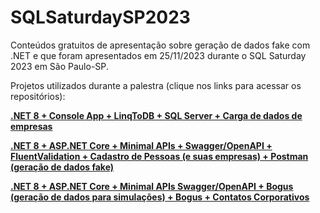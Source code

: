 # SQLSaturdaySP2023
Conteúdos gratuitos de apresentação sobre geração de dados fake com .NET e que foram apresentados em 25/11/2023 durante o SQL Saturday 2023 em São Paulo-SP.

Projetos utilizados durante a palestra (clique nos links para acessar os repositórios):

[**.NET 8 + Console App + LinqToDB + SQL Server + Carga de dados de empresas**](https://github.com/renatogroffe/DotNet8-ConsoleApp-SqlServer-LinqToDB_CargaEmpresas)

[**.NET 8 + ASP.NET Core + Minimal APIs + Swagger/OpenAPI + FluentValidation + Cadastro de Pessoas (e suas empresas) + Postman (geração de dados fake)**](https://github.com/renatogroffe/ASPNETCore8-MinimalAPIs-FluentValidation-Postman_CadastroPessoas)

[**.NET 8 + ASP.NET Core + Minimal APIs Swagger/OpenAPI + Bogus (geração de dados para simulações) + Bogus + Contatos Corporativos**](https://github.com/renatogroffe/ASPNETCore8-MinimalAPIs-Bogus_SimulacaoContatos)